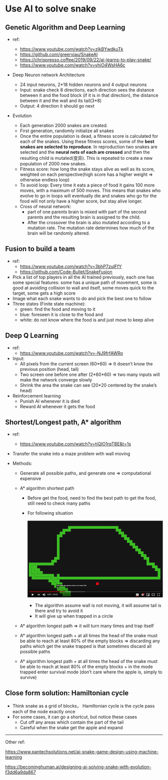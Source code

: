 # Use AI to solve snake

## Genetic Algorithm and Deep Learning

* ref: 
  * <https://www.youtube.com/watch?v=zIkBYwdkuTk>
  * <https://github.com/greerviau/SnakeAI>
  * <https://chrispresso.coffee/2019/09/22/ai-learns-to-play-snake/>
  * <https://www.youtube.com/watch?v=vhiO4WsHA6c>

* Deep Neuron network Architecture
  * 24 input neurons, 2*18 hidden neurons and 4 output neurons
  * Input: snake check 8 directions, each direction sees the distance between it and the food block (if it is in that direction), the distance between it and the wall and its tail(3*8)
  * Output: 4 direction it should go next
* Evolution
  * Each generation 2000 snakes are created.
  * First generation, randomly initialize all snakes
  * Once the entire population is dead, a fitness score is calculated for each of the snakes. Using these fitness scores, some of the **best snakes are selected to reproduce**. In reproduction two snakes are selected and the **neural nets of each are crossed** and then the resulting child is mutated(变异). This is repeated to create a new population of 2000 new snakes.
  * Fitness score: how long the snake stays alive as well as its score, weighted on each perspective(high score has a higher weight => otherwise endless loop)
  * To avoid loop: Every time it eats a piece of food it gains 100 more moves, with a maximum of 500 moves. This means that snakes who evolve to go in loops will eventually die and snakes who go for the food will not only have a higher score, but stay alive longer.
  * Cross of neural network: 
    * part of one parents brain is mixed with part of the second parents and the resulting brain is assigned to the child. 
    * After the crossover the brain is also mutated according to a mutation rate. The mutation rate determines how much of the brain will be randomly altered.

## Fusion to build a team

* ref: 
  * <https://www.youtube.com/watch?v=3bhP7zulFfY>
  * <https://github.com/Code-Bullet/SnakeFusion>
* Pick a list of top players in all the AI trained previously, each one has some special features: some has a unique path of movement, some is good at avoiding collision to wall and itself, some moves quick to the target, some gets a high score
* Image what each snake wants to do and pick the best one to follow
* Three states (Finite state machine):
  * green: find the food and moving to it
  * blue: foreseen it is close to the food and 
  * white: do not know where the food is and just move to keep alive

## Deep Q Learning

* ref: 
  * <https://www.youtube.com/watch?v=-NJ9frfAWRo>
* Input: 
  * All pixels from the current screen (60*60) => It doesn’t know the previous position (head, tail)
  * Two screen one before one after (2\*60\*60) => two many inputs will make the network converge slowly
  * Shrink the area the snake can see (20*20 centered by the snake’s head) 
* Reinforcement learning
  * Punish AI whenever it is died
  * Reward AI whenever it gets the food

## Shortest/Longest path, A* algorithm

* ref: 
  * <https://www.youtube.com/watch?v=tjQIO1rqTBE&t=1s>

* Transfer the snake into a maze problem with wall moving

* Methods:

  * Generate all possible paths, and generate one => computational expensive

  * A* algorithm shortest path

    * Before get the food, need to find the best path to get the food, still need to check many paths

    * For following situation

      ![1582704637933](snake.assets/1582704637933.png)

      * The algorithm assume wall is not moving, it will assume tail is there and try to avoid it
      * It will give up when trapped in a circle

  * A* algorithm longest path => it will turn many times and trap itself

  * A* algorithm longest path + at all times the head of the snake must be able to reach at least 80% of the empty blocks => discarding any paths which get the snake trapped is that sometimes discard all possible paths

  * A* algorithm longest path + at all times the head of the snake must be able to reach at least 80% of the empty blocks + in the mode trapped enter survival mode (don’t care where the apple is, simply to survive)

## Close form solution: Hamiltonian cycle

* Think snake as a grid of blocks， Hamiltonian cycle is the cycle pass each of the node exactly once
* For some cases, it can go a shortcut, but notice these cases
  * Cut off any areas which contain the part of the tail
  * Careful when the snake get the apple and expand

----------------

Other ref: 

<https://www.pantechsolutions.net/ai-snake-game-design-using-machine-learning>

<https://becominghuman.ai/designing-ai-solving-snake-with-evolution-f3dd6a9da867>